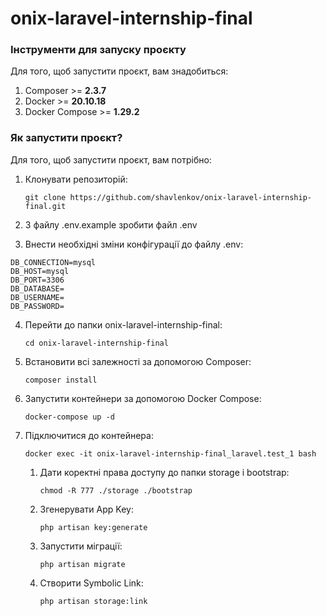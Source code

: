 # onix-laravel-internship-final
### Інструменти для запуску проєкту
Для того, щоб запустити проєкт, вам знадобиться:
1. Composer >= **2.3.7**
2. Docker >= **20.10.18**
3. Docker Compose >= **1.29.2**

### Як запустити проєкт?
Для того, щоб запустити проєкт, вам потрібно:
1. Клонувати репозиторій:

   `git clone https://github.com/shavlenkov/onix-laravel-internship-final.git`
2. З файлу .env.example зробити файл .env
3. Внести необхідні зміни конфігурації до файлу .env:
```
DB_CONNECTION=mysql
DB_HOST=mysql
DB_PORT=3306
DB_DATABASE=
DB_USERNAME=
DB_PASSWORD=
```
4. Перейти до папки onix-laravel-internship-final: 

    `cd onix-laravel-internship-final`
5. Встановити всі залежності за допомогою Composer:

    `composer install`
6. Запустити контейнери за допомогою Docker Compose:

   `docker-compose up -d`
7. Підключитися до контейнера:

   `docker exec -it onix-laravel-internship-final_laravel.test_1 bash`
   1. Дати коректні права доступу до папки storage і bootstrap:
   
      `chmod -R 777 ./storage ./bootstrap`
   2. Згенерувати App Key:
   
      `php artisan key:generate`
   3. Запустити міграції:
   
      `php artisan migrate`
   4. Створити Symbolic Link:
   
      `php artisan storage:link`
